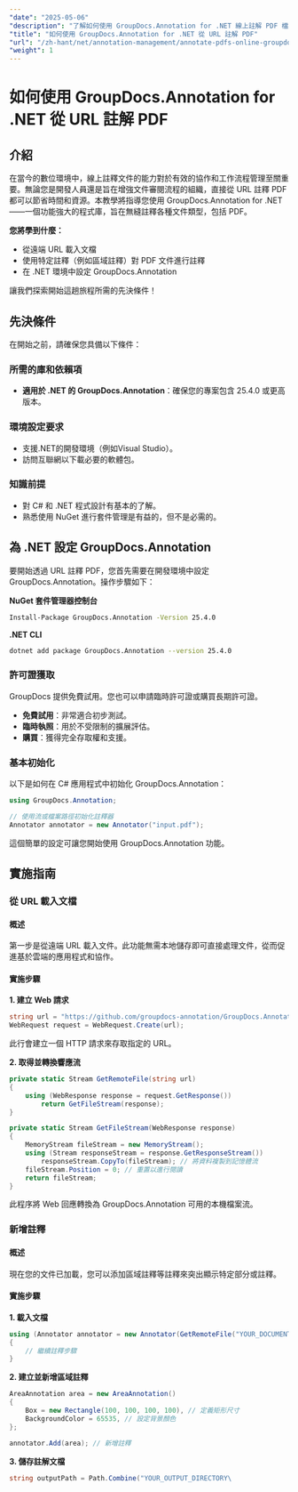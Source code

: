 ```yaml
---
"date": "2025-05-06"
"description": "了解如何使用 GroupDocs.Annotation for .NET 線上註解 PDF 檔案。使用高效率的註釋技術簡化文件審閱流程。"
"title": "如何使用 GroupDocs.Annotation for .NET 從 URL 註解 PDF"
"url": "/zh-hant/net/annotation-management/annotate-pdfs-online-groupdocs-annotation-net/"
"weight": 1
---
```


# 如何使用 GroupDocs.Annotation for .NET 從 URL 註解 PDF

## 介紹

在當今的數位環境中，線上註釋文件的能力對於有效的協作和工作流程管理至關重要。無論您是開發人員還是旨在增強文件審閱流程的組織，直接從 URL 註釋 PDF 都可以節省時間和資源。本教學將指導您使用 GroupDocs.Annotation for .NET——一個功能強大的程式庫，旨在無縫註釋各種文件類型，包括 PDF。

**您將學到什麼：**
- 從遠端 URL 載入文檔
- 使用特定註釋（例如區域註釋）對 PDF 文件進行註釋
- 在 .NET 環境中設定 GroupDocs.Annotation

讓我們探索開始這趟旅程所需的先決條件！

## 先決條件

在開始之前，請確保您具備以下條件：

### 所需的庫和依賴項
- **適用於 .NET 的 GroupDocs.Annotation**：確保您的專案包含 25.4.0 或更高版本。
  

### 環境設定要求
- 支援.NET的開發環境（例如Visual Studio）。
- 訪問互聯網以下載必要的軟體包。

### 知識前提
- 對 C# 和 .NET 程式設計有基本的了解。
- 熟悉使用 NuGet 進行套件管理是有益的，但不是必需的。

## 為 .NET 設定 GroupDocs.Annotation

要開始透過 URL 註釋 PDF，您首先需要在開發環境中設定 GroupDocs.Annotation。操作步驟如下：

**NuGet 套件管理器控制台**

```bash
Install-Package GroupDocs.Annotation -Version 25.4.0
```

**\.NET CLI**

```bash
dotnet add package GroupDocs.Annotation --version 25.4.0
```

### 許可證獲取

GroupDocs 提供免費試用。您也可以申請臨時許可證或購買長期許可證。

- **免費試用**：非常適合初步測試。
- **臨時執照**：用於不受限制的擴展評估。
- **購買**：獲得完全存取權和支援。

### 基本初始化

以下是如何在 C# 應用程式中初始化 GroupDocs.Annotation：

```csharp
using GroupDocs.Annotation;

// 使用流或檔案路徑初始化註釋器
Annotator annotator = new Annotator("input.pdf");
```

這個簡單的設定可讓您開始使用 GroupDocs.Annotation 功能。

## 實施指南

### 從 URL 載入文檔

#### 概述

第一步是從遠端 URL 載入文件。此功能無需本地儲存即可直接處理文件，從而促進基於雲端的應用程式和協作。

#### 實施步驟

**1. 建立 Web 請求**

```csharp
string url = "https://github.com/groupdocs-annotation/GroupDocs.Annotation-for-.NET/blob/master/Examples/Resources/SampleFiles/input.pdf?raw=true”;
WebRequest request = WebRequest.Create(url);
```

此行會建立一個 HTTP 請求來存取指定的 URL。

**2. 取得並轉換響應流**

```csharp
private static Stream GetRemoteFile(string url)
{
    using (WebResponse response = request.GetResponse())
        return GetFileStream(response);
}

private static Stream GetFileStream(WebResponse response)
{
    MemoryStream fileStream = new MemoryStream();
    using (Stream responseStream = response.GetResponseStream())
        responseStream.CopyTo(fileStream); // 將資料複製到記憶體流
    fileStream.Position = 0; // 重置以進行閱讀
    return fileStream;
}
```

此程序將 Web 回應轉換為 GroupDocs.Annotation 可用的本機檔案流。

### 新增註釋

#### 概述

現在您的文件已加載，您可以添加區域註釋等註釋來突出顯示特定部分或註釋。

#### 實施步驟

**1. 載入文檔**

```csharp
using (Annotator annotator = new Annotator(GetRemoteFile("YOUR_DOCUMENT_DIRECTORY/input.pdf")))
{
    // 繼續註釋步驟
}
```

**2. 建立並新增區域註釋**

```csharp
AreaAnnotation area = new AreaAnnotation()
{
    Box = new Rectangle(100, 100, 100, 100), // 定義矩形尺寸
    BackgroundColor = 65535, // 設定背景顏色
};

annotator.Add(area); // 新增註釋
```

**3. 儲存註解文檔**

```csharp
string outputPath = Path.Combine("YOUR_OUTPUT_DIRECTORY\
